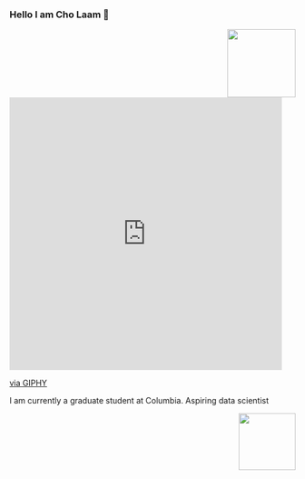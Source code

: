 ### Hello I am Cho Laam 👋

<img src="https://giphy.com/stickers/selfcare-the-app-tru-luv-WUlplcMpOCEmTGBtBW.gif" width="120" height="120" img align="right" />

<iframe src="https://giphy.com/embed/dWTi2yiBnSq1K2MkTE" width="480" height="480" frameBorder="0" class="giphy-embed" allowFullScreen></iframe><p><a href="https://giphy.com/gifs/meowbox-waving-cat-meowfest-dWTi2yiBnSq1K2MkTE">via GIPHY</a></p>


I am currently a graduate student at Columbia. Aspiring data scientist

<img src="https://tenor.com/view/lets-party-drunk-gif-19112944.gif" width="100" height="100" img align="right" />
